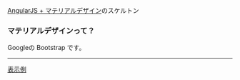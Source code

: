[AngularJS + マテリアルデザイン](https://material.angularjs.org)のスケルトン

### マテリアルデザインって？

Googleの Bootstrap です。

<hr>

[表示例](${contextRoot}/material.html)

